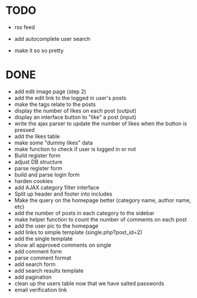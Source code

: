 TODO
====




* rss feed



* add autocomplete user search

* make it so so pretty




DONE
====
* add edit image page (step 2)
* add the edit link to the logged in user's posts
* make the tags relate to the posts
* display the number of likes on each post (output)
* display an interface button to "like" a post (input)
* write the ajax parser to update the number of likes when the button is pressed
* add the likes table
* make some "dummy likes" data
* make function to check if user is logged in or not
* Build register form
* adjust DB structure
* parse register form
* build and parse login form
* harden cookies
* add AJAX category filter interface
* Split up header and footer into includes
* Make the query on the homepage better (category name, author name, etc)
* add the number of posts in each category to the sidebar
* make helper function to count the number of comments on each post  
* add the user pic to the homepage
* add links to simple template (single.php?post_id=2)
* add the single template
* show all approved comments on single
* add comment form
* parse comment format
* add search form
* add search results template
* add pagination
* clean up the users table now that we have salted passwords
* email verification link

